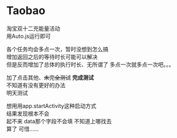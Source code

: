 # Taobao
淘宝双十二充能量活动  
用Auto.js运行即可

各个任务均会多点一次，暂时没想到怎么搞  
增加返回之后的等待时长可能可以解决  
但是反而增加了总体的执行时长、无所谓了 多点一次就多点一次吧。。。

加了点击其他、~~未完全测试~~  **完成测试**  
不知道有没有更好的办法  
明天测试

想用用app.startActivity这种启动方式  
结果发现根本不会  
起不来 data那个字段不会填 不知道上哪找去  
算了 可惜……